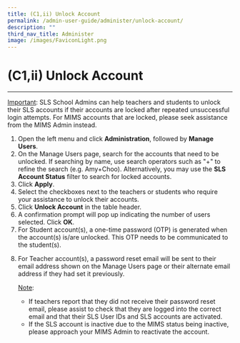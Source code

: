 ```yaml
---
title: (C1,ii) Unlock Account
permalink: /admin-user-guide/administer/unlock-account/
description: ""
third_nav_title: Administer
image: /images/FaviconLight.png
---
```

<h1 id="unlock-account">(C1,ii) Unlock Account</h1>
<hr>

<p> <u>Important</u>: SLS School Admins can help teachers and students to unlock their SLS accounts if their accounts are locked after repeated unsuccessful login attempts. For MIMS accounts that are locked, please seek assistance from the MIMS Admin instead.</p>
<ol>
<li>Open the left menu and click <strong>Administration</strong>, followed by <strong>Manage Users</strong>.</li>
<li>On the Manage Users page, search for the accounts that need to be unlocked. If searching by name, use search operators such as "+" to refine the search (e.g. Amy+Choo). Alternatively, you may use the <strong>SLS Account Status</strong> filter to search for locked accounts.</li>
<li>Click <strong>Apply</strong>.</li>
<li>Select the checkboxes next to the teachers or students who require your assistance to unlock their accounts.</li>
<li>Click <strong>Unlock Account</strong> in the table header.</li>
<li>A confirmation prompt will pop up indicating the number of users selected. Click <strong>OK</strong>.</li>
<li>For Student account(s), a one-time password (OTP) is generated when the account(s) is/are unlocked. This OTP needs to be communicated to the student(s).</li>
<li><p>For Teacher account(s), a password reset email will be sent to their email address shown on the Manage Users page or their alternate email address if they had set it previously.</p>
	<p> <u>Note</u>:</p>
<ul>
<li>If teachers report that they did not receive their password reset email, please assist to check that they are logged into the correct email and that their SLS User IDs and SLS accounts are activated.</li>
<li>If the SLS account is inactive due to the MIMS status being inactive, please approach your MIMS Admin to reactivate the account.</li>
</ul>
</li>
</ol>